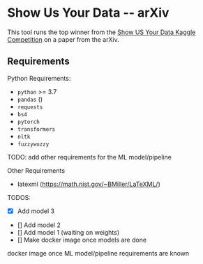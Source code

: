 # Show Us Your Data -- arXiv

This tool runs the top winner from the [Show US Your Data Kaggle Competition](https://www.kaggle.com/competitions/coleridgeinitiative-show-us-the-data)
on a paper from the arXiv.

## Requirements

Python Requirements:
- `python` >= 3.7
- `pandas` ()
- `requests`
- `bs4`
- `pytorch`
- `transformers`
- `nltk`
- `fuzzywuzzy`

TODO: add other requirements for the ML model/pipeline

Other Requirements
- latexml (https://math.nist.gov/~BMiller/LaTeXML/)


TODOS:
- [x] Add model 3
- [] Add model 2
- [] Add model 1 (waiting on weights)
- [] Make docker image once models are done

docker image once ML model/pipeline requirements are known